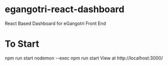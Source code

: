 # egangotri-react-dashboard
React Based Dashboard for eGangotri Front End


# To Start
npm run start
nodemon --exec npm run start
View at http://localhost:3000/